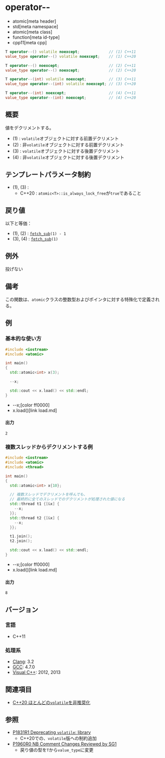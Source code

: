# operator--
* atomic[meta header]
* std[meta namespace]
* atomic[meta class]
* function[meta id-type]
* cpp11[meta cpp]

```cpp
T operator--() volatile noexcept;             // (1) C++11
value_type operator--() volatile noexcept;    // (1) C++20

T operator--() noexcept;                      // (2) C++11
value_type operator--() noexcept;             // (2) C++20

T operator--(int) volatile noexcept;          // (3) C++11
value_type operator--(int) volatile noexcept; // (3) C++20

T operator--(int) noexcept;                   // (4) C++11
value_type operator--(int) noexcept;          // (4) C++20
```

## 概要
値をデクリメントする。

- (1) : `volatile`オブジェクトに対する前置デクリメント
- (2) : 非`volatile`オブジェクトに対する前置デクリメント
- (3) : `volatile`オブジェクトに対する後置デクリメント
- (4) : 非`volatile`オブジェクトに対する後置デクリメント


## テンプレートパラメータ制約
- (1), (3) :
    - C++20 : `atomic<T>::is_always_lock_free`が`true`であること


## 戻り値
以下と等価：

- (1), (2) : [`fetch_sub`](fetch_sub.md)`(1) - 1`
- (3), (4) : [`fetch_sub`](fetch_sub.md)`(1)`


## 例外
投げない


## 備考
この関数は、`atomic`クラスの整数型およびポインタに対する特殊化で定義される。


## 例
### 基本的な使い方
```cpp example
#include <iostream>
#include <atomic>

int main()
{
  std::atomic<int> x(3);

  --x;

  std::cout << x.load() << std::endl;
}
```
* --x;[color ff0000]
* x.load()[link load.md]

#### 出力
```
2
```

### 複数スレッドからデクリメントする例
```cpp example
#include <iostream>
#include <atomic>
#include <thread>

int main()
{
  std::atomic<int> x{10};

  // 複数スレッドでデクリメントを呼んでも、
  // 最終的に全てのスレッドでのデクリメントが処理された値になる
  std::thread t1 {[&x] {
    --x;
  }};
  std::thread t2 {[&x] {
    --x;
  }};

  t1.join();
  t2.join();

  std::cout << x.load() << std::endl;
}
```
* --x;[color ff0000]
* x.load()[link load.md]

#### 出力
```
8
```

## バージョン
### 言語
- C++11

### 処理系
- [Clang](/implementation.md#clang): 3.2
- [GCC](/implementation.md#gcc): 4.7.0
- [Visual C++](/implementation.md#visual_cpp): 2012, 2013


## 関連項目
- [C++20 ほとんどの`volatile`を非推奨化](/lang/cpp20/cpp20/deprecating_volatile.md.nolink)


## 参照
- [P1831R1 Deprecating `volatile`: library](http://www.open-std.org/jtc1/sc22/wg21/docs/papers/2020/p1831r1.html)
    - C++20での、`volatile`版への制約追加
- [P1960R0 NB Comment Changes Reviewed by SG1](http://www.open-std.org/jtc1/sc22/wg21/docs/papers/2019/p1960r0.html)
    - 戻り値の型を`T`から`value_type`に変更
